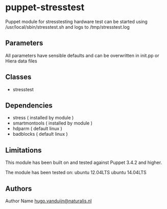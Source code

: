 puppet-stresstest
===================

Puppet module for stresstesting hardware
test can be started using /usr/local/sbin/stresstest.sh and logs to /tmp/stresstest.log

Parameters
-------------
All parameters have sensible defaults and can be overwritten in init.pp or Hiera data files

Classes
-------------
- stresstest

Dependencies
-------------
- stress ( installed by module )
- smartmontools ( installed by module )
- hdparm ( default linux )
- badblocks ( default linux )


Limitations
-------------
This module has been built on and tested against Puppet 3.4.2 and higher.

The module has been tested on:
ubuntu 12.04LTS
ubuntu 14.04LTS

Authors
-------------
Author Name <hugo.vanduijn@naturalis.nl>

